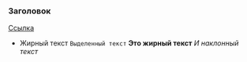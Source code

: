 ### Заголовок

[Ссылка](https://www.google.com)

* Жирный текст
`Выделенный текст`
__Это жирный текст__
_И наклонный текст_

